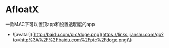 # AfloatX

一款MAC下可以置顶app和设置透明度的app



* !\[avatar\]\([http://baidu.com/pic/doge.png](https://links.jianshu.com/go?to=http%3A%2F%2Fbaidu.com%2Fpic%2Fdoge.png)\)



